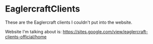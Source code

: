 # EaglercraftClients
These are the Eaglercraft clients I couldn't put into the website.

Website I'm talking about is: https://sites.google.com/view/eaglercraft-clients-official/home
